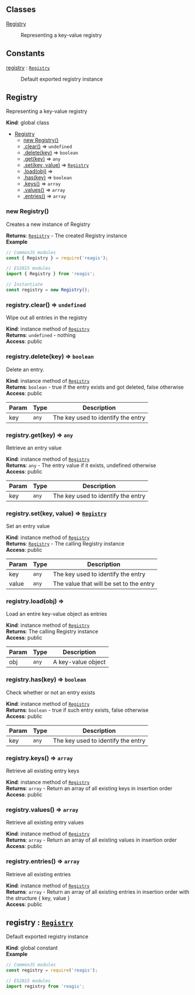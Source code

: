 ## Classes

<dl>
<dt><a href="#Registry">Registry</a></dt>
<dd><p>Representing a key-value registry</p>
</dd>
</dl>

## Constants

<dl>
<dt><a href="#registry">registry</a> : <code><a href="#Registry">Registry</a></code></dt>
<dd><p>Default exported registry instance</p>
</dd>
</dl>

<a name="Registry"></a>

## Registry
Representing a key-value registry

**Kind**: global class  

* [Registry](#Registry)
    * [new Registry()](#new_Registry_new)
    * [.clear()](#Registry+clear) ⇒ <code>undefined</code>
    * [.delete(key)](#Registry+delete) ⇒ <code>boolean</code>
    * [.get(key)](#Registry+get) ⇒ <code>any</code>
    * [.set(key, value)](#Registry+set) ⇒ [<code>Registry</code>](#Registry)
    * [.load(obj)](#Registry+load) ⇒
    * [.has(key)](#Registry+has) ⇒ <code>boolean</code>
    * [.keys()](#Registry+keys) ⇒ <code>array</code>
    * [.values()](#Registry+values) ⇒ <code>array</code>
    * [.entries()](#Registry+entries) ⇒ <code>array</code>

<a name="new_Registry_new"></a>

### new Registry()
Creates a new instance of Registry

**Returns**: [<code>Registry</code>](#Registry) - The created Registry instance  
**Example**  
```js
// CommonJS modules
const { Registry } = require('reagis');

// ES2015 modules
import { Registry } from 'reagis';

// Instantiate
const registry = new Registry();
```
<a name="Registry+clear"></a>

### registry.clear() ⇒ <code>undefined</code>
Wipe out all entries in the registry

**Kind**: instance method of [<code>Registry</code>](#Registry)  
**Returns**: <code>undefined</code> - nothing  
**Access**: public  
<a name="Registry+delete"></a>

### registry.delete(key) ⇒ <code>boolean</code>
Delete an entry.

**Kind**: instance method of [<code>Registry</code>](#Registry)  
**Returns**: <code>boolean</code> - true if the entry exists and got deleted, false otherwise  
**Access**: public  

| Param | Type | Description |
| --- | --- | --- |
| key | <code>any</code> | The key used to identify the entry |

<a name="Registry+get"></a>

### registry.get(key) ⇒ <code>any</code>
Retrieve an entry value

**Kind**: instance method of [<code>Registry</code>](#Registry)  
**Returns**: <code>any</code> - The entry value if it exists, undefined otherwise  
**Access**: public  

| Param | Type | Description |
| --- | --- | --- |
| key | <code>any</code> | The key used to identify the entry |

<a name="Registry+set"></a>

### registry.set(key, value) ⇒ [<code>Registry</code>](#Registry)
Set an entry value

**Kind**: instance method of [<code>Registry</code>](#Registry)  
**Returns**: [<code>Registry</code>](#Registry) - The calling Registry instance  
**Access**: public  

| Param | Type | Description |
| --- | --- | --- |
| key | <code>any</code> | The key used to identify the entry |
| value | <code>any</code> | The value that will be set to the entry |

<a name="Registry+load"></a>

### registry.load(obj) ⇒
Load an entire key-value object as entries

**Kind**: instance method of [<code>Registry</code>](#Registry)  
**Returns**: The calling Registry instance  
**Access**: public  

| Param | Type | Description |
| --- | --- | --- |
| obj | <code>any</code> | A key-value object |

<a name="Registry+has"></a>

### registry.has(key) ⇒ <code>boolean</code>
Check whether or not an entry exists

**Kind**: instance method of [<code>Registry</code>](#Registry)  
**Returns**: <code>boolean</code> - true if such entry exists, false otherwise  
**Access**: public  

| Param | Type | Description |
| --- | --- | --- |
| key | <code>any</code> | The key used to identify the entry |

<a name="Registry+keys"></a>

### registry.keys() ⇒ <code>array</code>
Retrieve all existing entry keys

**Kind**: instance method of [<code>Registry</code>](#Registry)  
**Returns**: <code>array</code> - Return an array of all existing keys in insertion order  
**Access**: public  
<a name="Registry+values"></a>

### registry.values() ⇒ <code>array</code>
Retrieve all existing entry values

**Kind**: instance method of [<code>Registry</code>](#Registry)  
**Returns**: <code>array</code> - Return an array of all existing values in insertion order  
**Access**: public  
<a name="Registry+entries"></a>

### registry.entries() ⇒ <code>array</code>
Retrieve all existing entries

**Kind**: instance method of [<code>Registry</code>](#Registry)  
**Returns**: <code>array</code> - Return an array of all existing entries in insertion order with the structure { key, value }  
**Access**: public  
<a name="registry"></a>

## registry : [<code>Registry</code>](#Registry)
Default exported registry instance

**Kind**: global constant  
**Example**  
```js
// CommonJS modules
const registry = require('reagis');

// ES2015 modules
import registry from 'reagis';
```
